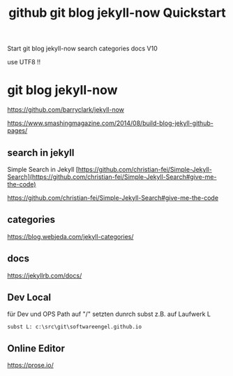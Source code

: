 ﻿---
layout: post 
title: "github git blog jekyll-now Quickstart"
categories: [web, blog]
tags: [blog, jekyll]
---

Start git blog jekyll-now  search  categories docs V10

use UTF8 !!


# git blog jekyll-now

<https://github.com/barryclark/jekyll-now>

<https://www.smashingmagazine.com/2014/08/build-blog-jekyll-github-pages/>


## search in jekyll

Simple Search in Jekyll [https://github.com/christian-fei/Simple-Jekyll-Search](https://github.com/christian-fei/Simple-Jekyll-Search#give-me-the-code)

<https://github.com/christian-fei/Simple-Jekyll-Search#give-me-the-code>

## categories 

<https://blog.webjeda.com/jekyll-categories/>

## docs

<https://jekyllrb.com/docs/>

## Dev Local 

für Dev und OPS Path auf "/" setzten dunrch subst z.B. auf Laufwerk L

    subst L: c:\src\git\softwareengel.github.io

## Online Editor 

https://prose.io/

